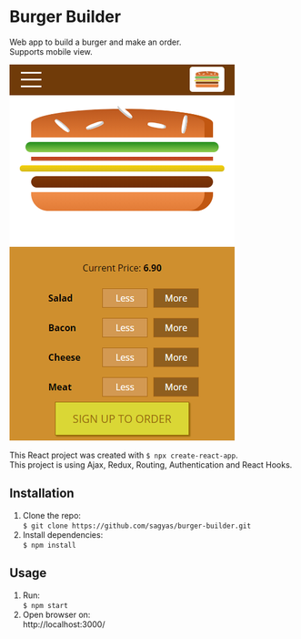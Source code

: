 # Burger Builder

Web app to build a burger and make an order.  
Supports mobile view.

![alt text](./assets/burger-builder.png 'App')

This React project was created with `$ npx create-react-app`.  
This project is using Ajax, Redux, Routing, Authentication and React Hooks.

## Installation

1. Clone the repo:  
   `$ git clone https://github.com/sagyas/burger-builder.git`
2. Install dependencies:  
   `$ npm install`

## Usage

1. Run:  
   `$ npm start`
2. Open browser on:  
   http://localhost:3000/
